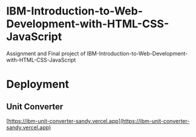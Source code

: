# IBM-Introduction-to-Web-Development-with-HTML-CSS-JavaScript
Assignment and Final project of  IBM-Introduction-to-Web-Development-with-HTML-CSS-JavaScript

# Deployment

## Unit Converter
[https://ibm-unit-converter-sandy.vercel.app](https://ibm-unit-converter-sandy.vercel.app)

